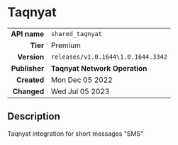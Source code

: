 # Taqnyat
| | |
|-:|-|
|**API name**|`shared_taqnyat`|
|**Tier**|Premium|
|**Version**|`releases/v1.0.1644\1.0.1644.3342`|
|**Publisher**|**Taqnyat Network Operation**|
|**Created**|Mon Dec 05 2022|
|**Changed**|Wed Jul 05 2023|

## Description
Taqnyat integration for short messages "SMS"

